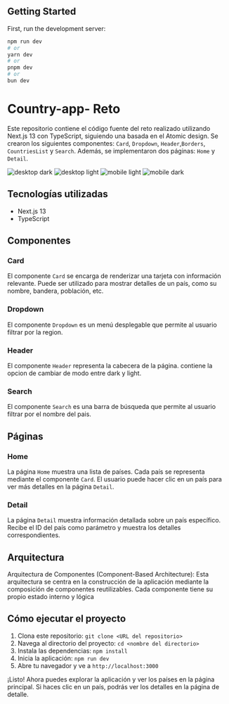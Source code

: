 

## Getting Started

First, run the development server:

```bash
npm run dev
# or
yarn dev
# or
pnpm dev
# or
bun dev
```

# Country-app- Reto

Este repositorio contiene el código fuente del reto realizado utilizando Next.js 13 con TypeScript, siguiendo una basada en el Atomic design. Se crearon los siguientes componentes: `Card`, `Dropdown`, `Header`,`Borders`, `CountriesList` y `Search`. Además, se implementaron dos páginas: `Home` y `Detail`.

![desktop dark](./public/desktop-dark.PNG)
![desktop light](./public/desktop-light.PNG)
![mobile light](./public/mobile-light.PNG)
![mobile dark](./public/mobile-dark.PNG)

## Tecnologías utilizadas

- Next.js 13
- TypeScript


## Componentes

### Card

El componente `Card` se encarga de renderizar una tarjeta con información relevante. Puede ser utilizado para mostrar detalles de un país, como su nombre, bandera, población, etc.

### Dropdown

El componente `Dropdown` es un menú desplegable que permite al usuario filtrar por la region.

### Header

El componente `Header` representa la cabecera de la página. contiene la opcion de cambiar de modo entre dark y light.

### Search

El componente `Search` es una barra de búsqueda que permite al usuario filtrar por el nombre del pais.

## Páginas

### Home

La página `Home` muestra una lista de países. Cada país se representa mediante el componente `Card`. El usuario puede hacer clic en un país para ver más detalles en la página `Detail`.

### Detail

La página `Detail` muestra información detallada sobre un país específico. Recibe el ID del país como parámetro y muestra los detalles correspondientes.

## Arquitectura

Arquitectura de Componentes (Component-Based Architecture): Esta arquitectura se centra en la construcción de la aplicación mediante la composición de componentes reutilizables. Cada componente tiene su propio estado interno y lógica

## Cómo ejecutar el proyecto

1. Clona este repositorio: `git clone <URL del repositorio>`
2. Navega al directorio del proyecto: `cd <nombre del directorio>`
3. Instala las dependencias: `npm install`
4. Inicia la aplicación: `npm run dev`
5. Abre tu navegador y ve a `http://localhost:3000`

¡Listo! Ahora puedes explorar la aplicación y ver los países en la página principal. Si haces clic en un país, podrás ver los detalles en la página de detalle.

